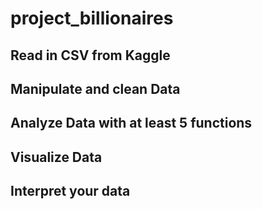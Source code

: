# project_billionaires
## Read in CSV from Kaggle
## Manipulate and clean Data
## Analyze Data with at least 5 functions
## Visualize Data
## Interpret your data
